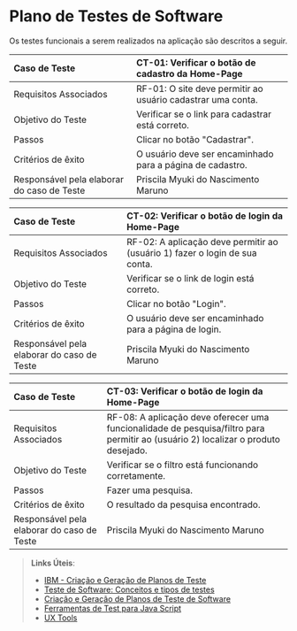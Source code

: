 # Plano de Testes de Software

Os testes funcionais a serem realizados na aplicação são descritos a seguir.

|Caso de Teste    | CT-01: Verificar o botão de cadastro da Home-Page |
|:---|:---|
| Requisitos Associados | RF-01:	O site deve permitir ao usuário cadastrar uma conta. |
| Objetivo do Teste | Verificar se o link para cadastrar está correto. |
| Passos | Clicar no botão "Cadastrar". |
| Critérios de êxito | O usuário deve ser encaminhado para a página de cadastro.  |
| Responsável pela elaborar do caso de Teste | Priscila Myuki do Nascimento Maruno |

|Caso de Teste    | CT-02: Verificar o botão de login da Home-Page |
|:---|:---|
| Requisitos Associados | RF-02:	A aplicação deve permitir ao (usuário 1) fazer o login de sua conta. |
| Objetivo do Teste | Verificar se o link de login está correto. |
| Passos | Clicar no botão "Login". |
| Critérios de êxito | O usuário deve ser encaminhado para a página de login.  |
| Responsável pela elaborar do caso de Teste | Priscila Myuki do Nascimento Maruno |

|Caso de Teste    | CT-03: Verificar o botão de login da Home-Page |
|:---|:---|
| Requisitos Associados | RF-08:	A aplicação deve oferecer uma funcionalidade de pesquisa/filtro para permitir ao (usuário 2) localizar o produto desejado. |
| Objetivo do Teste | Verificar se o filtro está funcionando corretamente. |
| Passos | Fazer uma pesquisa. |
| Critérios de êxito | O resultado da pesquisa encontrado.  |
| Responsável pela elaborar do caso de Teste | Priscila Myuki do Nascimento Maruno |

 
> **Links Úteis**:
> - [IBM - Criação e Geração de Planos de Teste](https://www.ibm.com/developerworks/br/local/rational/criacao_geracao_planos_testes_software/index.html)
> -  [Teste de Software: Conceitos e tipos de testes](https://blog.onedaytesting.com.br/teste-de-software/)
> - [Criação e Geração de Planos de Teste de Software](https://www.ibm.com/developerworks/br/local/rational/criacao_geracao_planos_testes_software/index.html)
> - [Ferramentas de Test para Java Script](https://geekflare.com/javascript-unit-testing/)
> - [UX Tools](https://uxdesign.cc/ux-user-research-and-user-testing-tools-2d339d379dc7)

